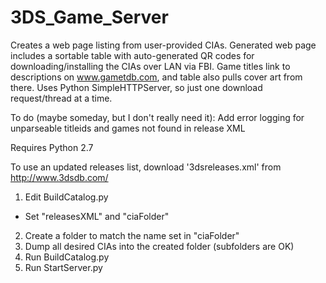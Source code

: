 # 3DS_Game_Server

Creates a web page listing from user-provided CIAs.
Generated web page includes a sortable table with auto-generated QR codes for downloading/installing the CIAs over LAN via FBI.
Game titles link to descriptions on www.gametdb.com, and table also pulls cover art from there.
Uses Python SimpleHTTPServer, so just one download request/thread at a time.

To do (maybe someday, but I don't really need it): Add error logging for unparseable titleids and games not found in release XML

Requires Python 2.7

To use an updated releases list, download '3dsreleases.xml' from http://www.3dsdb.com/

1. Edit  BuildCatalog.py
- Set "releasesXML" and "ciaFolder"
2. Create a folder to match the name set in "ciaFolder"
3. Dump all desired CIAs into the created folder (subfolders are OK)
4. Run BuildCatalog.py
5. Run StartServer.py
